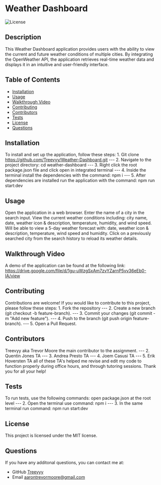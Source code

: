 # Weather Dashboard

  ![License](https://img.shields.io/badge/License-MIT-blue.svg)

  ## Description
  This Weather Dashboard application provides users with the ability to view the current and future weather conditions of multiple cities. By integrating the OpenWeather API, the application retrieves real-time weather data and displays it in an intuitive and user-friendly interface.

  ## Table of Contents
  - [Installation](#installation)
  - [Usage](#usage)
  - [Walkthrough Video](#walkthrough-video)
  - [Contributing](#contributing)
  - [Contributors](#contributors)
  - [Tests](#tests)
  - [License](#license)
  - [Questions](#questions)

  ## Installation
  To install and set up the application, follow these steps: 1. Git clone https://github.com/Treevyy/Weather-Dashboard.git --- 2. Navigate to the project directory: cd weather-dashboard --- 3. Right click the root package.json file and click open in integrated terminal --- 4. Inside the terminal install the dependencies with the command: npm i --- 5. After dependencies are installed run the application with the command: npm run start:dev

  ## Usage
  Open the application in a web browser. Enter the name of a city in the search input. View the current weather conditions including: city name, date, weather icon & description, temperature, humidity, and wind speed. Will be able to view a 5-day weather forecast with: date, weather icon & description, temperature, wind speed and humidity. Click on a previously searched city from the search history to reload its weather details.

  ## Walkthrough Video
  A demo of the application can be found at the following link: https://drive.google.com/file/d/1gu-uWzgSxAm7zvYZarnP5vv36eEb0-IA/view
  
  ## Contributing
  Contributions are welcome! If you would like to contribute to this project, please follow these steps: 1. Fork the repository --- 2. Create a new branch (git checkout -b feature-branch). --- 3. Commit your changes (git commit -m "Add new feature"). --- 4. Push to the branch (git push origin feature-branch). --- 5. Open a Pull Request.

  ## Contributors
  Treevyy aka Trevor Moore the main contributor to the assignment. --- 2. Quentin Jones TA --- 3. Andrea Presto TA --- 4. Joem Casusi TA --- 5. Erik Hoversten TA all of these TA's helped me revise and edit my code to function properly during office hours, and through tutoring sessions. Thank you for all your help!

  ## Tests
  To run tests, use the following commands: open package.json at the root level --- 2. Open the terminal use command: npm i --- 3. In the same terminal run command: npm run start:dev

  ## License
  
  This project is licensed under the MIT license.

  ## Questions
  If you have any additonal questions, you can contact me at:
  - GitHub [Treevyy](https://github.com/Treevyy)
  - Email [aarontrevormoore@gmail.com](mailto:aarontrevormoore@gmail.com)
